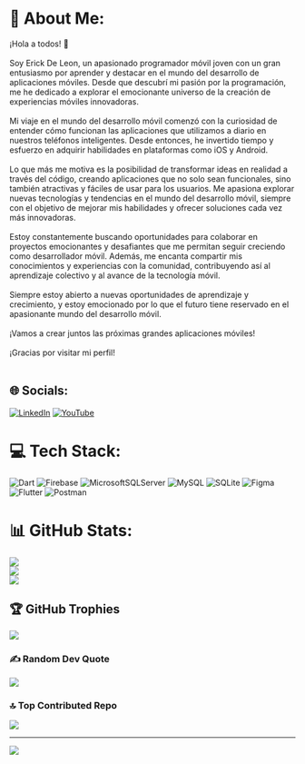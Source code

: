 # 💫 About Me:
¡Hola a todos! 👋<br><br>Soy Erick De Leon, un apasionado programador móvil joven con un gran entusiasmo por aprender y destacar en el mundo del desarrollo de aplicaciones móviles. Desde que descubrí mi pasión por la programación, me he dedicado a explorar el emocionante universo de la creación de experiencias móviles innovadoras.<br><br>Mi viaje en el mundo del desarrollo móvil comenzó con la curiosidad de entender cómo funcionan las aplicaciones que utilizamos a diario en nuestros teléfonos inteligentes. Desde entonces, he invertido tiempo y esfuerzo en adquirir habilidades en plataformas como iOS y Android.<br><br>Lo que más me motiva es la posibilidad de transformar ideas en realidad a través del código, creando aplicaciones que no solo sean funcionales, sino también atractivas y fáciles de usar para los usuarios. Me apasiona explorar nuevas tecnologías y tendencias en el mundo del desarrollo móvil, siempre con el objetivo de mejorar mis habilidades y ofrecer soluciones cada vez más innovadoras.<br><br>Estoy constantemente buscando oportunidades para colaborar en proyectos emocionantes y desafiantes que me permitan seguir creciendo como desarrollador móvil. Además, me encanta compartir mis conocimientos y experiencias con la comunidad, contribuyendo así al aprendizaje colectivo y al avance de la tecnología móvil.<br><br>Siempre estoy abierto a nuevas oportunidades de aprendizaje y crecimiento, y estoy emocionado por lo que el futuro tiene reservado en el apasionante mundo del desarrollo móvil.<br><br>¡Vamos a crear juntos las próximas grandes aplicaciones móviles!<br><br>¡Gracias por visitar mi perfil!<br><br>


## 🌐 Socials:
[![LinkedIn](https://img.shields.io/badge/LinkedIn-%230077B5.svg?logo=linkedin&logoColor=white)](https://linkedin.com/in/www.linkedin.com/in/erick-de-leon-98549a188) [![YouTube](https://img.shields.io/badge/YouTube-%23FF0000.svg?logo=YouTube&logoColor=white)](https://youtube.com/@https://www.youtube.com/@erickdeleon9140) 

# 💻 Tech Stack:
![Dart](https://img.shields.io/badge/dart-%230175C2.svg?style=for-the-badge&logo=dart&logoColor=white) ![Firebase](https://img.shields.io/badge/firebase-%23039BE5.svg?style=for-the-badge&logo=firebase) ![MicrosoftSQLServer](https://img.shields.io/badge/Microsoft%20SQL%20Server-CC2927?style=for-the-badge&logo=microsoft%20sql%20server&logoColor=white) ![MySQL](https://img.shields.io/badge/mysql-%2300000f.svg?style=for-the-badge&logo=mysql&logoColor=white) ![SQLite](https://img.shields.io/badge/sqlite-%2307405e.svg?style=for-the-badge&logo=sqlite&logoColor=white) ![Figma](https://img.shields.io/badge/figma-%23F24E1E.svg?style=for-the-badge&logo=figma&logoColor=white) ![Flutter](https://img.shields.io/badge/Flutter-%2302569B.svg?style=for-the-badge&logo=Flutter&logoColor=white) ![Postman](https://img.shields.io/badge/Postman-FF6C37?style=for-the-badge&logo=postman&logoColor=white)
# 📊 GitHub Stats:
![](https://github-readme-stats.vercel.app/api?username=lunaivi&theme=radical&hide_border=false&include_all_commits=false&count_private=false)<br/>
![](https://github-readme-streak-stats.herokuapp.com/?user=lunaivi&theme=radical&hide_border=false)<br/>
![](https://github-readme-stats.vercel.app/api/top-langs/?username=lunaivi&theme=radical&hide_border=false&include_all_commits=false&count_private=false&layout=compact)

## 🏆 GitHub Trophies
![](https://github-profile-trophy.vercel.app/?username=lunaivi&theme=radical&no-frame=false&no-bg=true&margin-w=4)

### ✍️ Random Dev Quote
![](https://quotes-github-readme.vercel.app/api?type=horizontal&theme=radical)

### 🔝 Top Contributed Repo
![](https://github-contributor-stats.vercel.app/api?username=lunaivi&limit=5&theme=dark&combine_all_yearly_contributions=true)

---
[![](https://visitcount.itsvg.in/api?id=lunaivi&icon=0&color=0)](https://visitcount.itsvg.in)

<!-- Proudly created with GPRM ( https://gprm.itsvg.in ) -->
